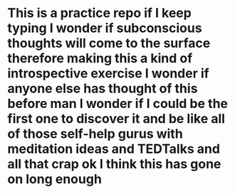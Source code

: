 # This is a practice repo if I keep typing I wonder if subconscious thoughts will come to the surface therefore making this a kind of introspective exercise I wonder if anyone else has thought of this before man I wonder if I could be the first one to discover it and be like all of those self-help gurus with meditation ideas and TEDTalks and all that crap ok I think this has gone on long enough